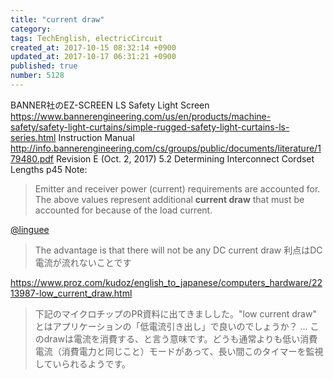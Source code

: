 ```yaml
---
title: "current draw"
category: 
tags: TechEnglish, electricCircuit
created_at: 2017-10-15 08:32:14 +0900
updated_at: 2017-10-17 06:31:21 +0900
published: true
number: 5128
---
```


BANNER社のEZ-SCREEN LS Safety Light Screen
https://www.bannerengineering.com/us/en/products/machine-safety/safety-light-curtains/simple-rugged-safety-light-curtains-ls-series.html
Instruction Manual
http://info.bannerengineering.com/cs/groups/public/documents/literature/179480.pdf
Revision E (Oct. 2, 2017)
5.2 Determining Interconnect Cordset Lengths
p45
Note:

>  Emitter and receiver power (current) requirements are accounted for. The above values represent additional **current draw** that must be accounted for because of the load current.

[@linguee](http://www.linguee.jp/%E8%8B%B1%E8%AA%9E-%E6%97%A5%E6%9C%AC%E8%AA%9E/%E7%BF%BB%E8%A8%B3/current+draw.html)
> The advantage is that there will not be any DC current draw
> 利点はDC 電流が流れないことです 


https://www.proz.com/kudoz/english_to_japanese/computers_hardware/2213987-low_current_draw.html
> 下記のマイクロチップのPR資料に出てきましした。"low current draw"
とはアプリケーションの「低電流引き出し」で良いのでしょうか？
...
このdrawは電流を消費する、と言う意味です。どうも通常よりも低い消費電流（消費電力と同じこと）モードがあって、長い間このタイマーを監視していられるようです。
